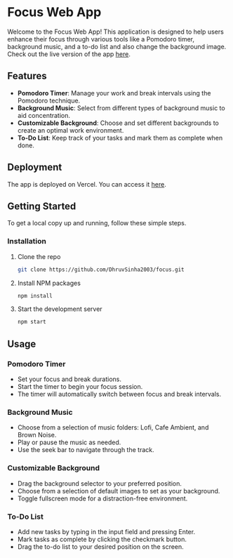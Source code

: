 # Focus Web App

Welcome to the Focus Web App! This application is designed to help users enhance their focus through various tools like a Pomodoro timer, background music, and a to-do list and also change the background image. Check out the live version of the app [here](https://focus-7fom0umk3-dhruv-sinhas-projects.vercel.app).

## Features

- **Pomodoro Timer**: Manage your work and break intervals using the Pomodoro technique.
- **Background Music**: Select from different types of background music to aid concentration.
- **Customizable Background**: Choose and set different backgrounds to create an optimal work environment.
- **To-Do List**: Keep track of your tasks and mark them as complete when done.

## Deployment

The app is deployed on Vercel. You can access it [here](https://focus-7fom0umk3-dhruv-sinhas-projects.vercel.app).

## Getting Started

To get a local copy up and running, follow these simple steps.

### Installation

1. Clone the repo
   ```sh
   git clone https://github.com/DhruvSinha2003/focus.git
   ```
2. Install NPM packages
   ```sh
   npm install
   ```
3. Start the development server
   ```sh
   npm start
   ```

## Usage

### Pomodoro Timer

- Set your focus and break durations.
- Start the timer to begin your focus session.
- The timer will automatically switch between focus and break intervals.

### Background Music

- Choose from a selection of music folders: Lofi, Cafe Ambient, and Brown Noise.
- Play or pause the music as needed.
- Use the seek bar to navigate through the track.

### Customizable Background

- Drag the background selector to your preferred position.
- Choose from a selection of default images to set as your background.
- Toggle fullscreen mode for a distraction-free environment.

### To-Do List

- Add new tasks by typing in the input field and pressing Enter.
- Mark tasks as complete by clicking the checkmark button.
- Drag the to-do list to your desired position on the screen.
